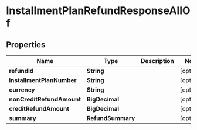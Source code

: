 

# InstallmentPlanRefundResponseAllOf


## Properties

| Name | Type | Description | Notes |
|------------ | ------------- | ------------- | -------------|
|**refundId** | **String** |  |  [optional] |
|**installmentPlanNumber** | **String** |  |  [optional] |
|**currency** | **String** |  |  [optional] |
|**nonCreditRefundAmount** | **BigDecimal** |  |  [optional] |
|**creditRefundAmount** | **BigDecimal** |  |  [optional] |
|**summary** | **RefundSummary** |  |  [optional] |



